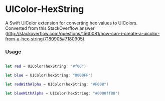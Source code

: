# UIColor-HexString
A Swift UIColor extension for converting hex values to UIColors.  
Converted from this StackOverflow answer (http://stackoverflow.com/questions/1560081/how-can-i-create-a-uicolor-from-a-hex-string/7180905#7180905).


### Usage

```swift

let red = UIColor(hexString: "#f00")

let blue = UIColor(hexString: "0000FF")

let redWithAlpha = UIColor(hexString: "#F008")

let blueWithAlpha = UIColor(hexString: "#0000ff88")

```

